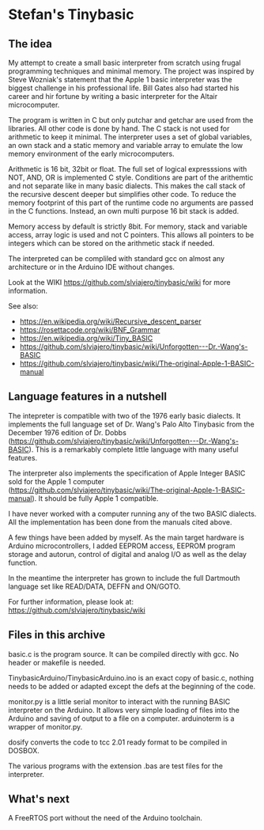 # Stefan's Tinybasic

## The idea

My attempt to create a small basic interpreter from scratch using frugal programming techniques and minimal memory. The project was inspired by Steve Wozniak's statement that the Apple 1 basic interpreter was the biggest challenge in his professional life. Bill Gates also had started his career and hir fortune by writing a basic interpreter for the Altair microcomputer. 

The program is written in C but only putchar and getchar are used from the libraries. All other code is done by hand. The C stack is not used for arithmetic to keep it minimal. The interpreter uses a set of global variables, an own stack and a static memory and variable array to emulate the low memory environment of the early microcomputers. 

Arithmetic is 16 bit, 32bit or float. The full set of logical expresssions with NOT, AND, OR is implemented C style. Conditions are part of the arithemtic and not separate like in many basic dialects. This makes the call stack of the recursive descent deeper but simplifies other code. To reduce the memory footprint of this part of the runtime code no arguments are passed in the C functions. Instead, an own multi purpose 16 bit stack is added. 

Memory access by default is strictly 8bit. For memory, stack and variable access, array logic is used and not C pointers. This allows all pointers to be integers which can be stored on the arithmetic stack if needed. 

The interpreted can be compliled with standard gcc on almost any architecture or in the Arduino IDE without changes. 

Look at the WIKI https://github.com/slviajero/tinybasic/wiki for more information.

See also:
- https://en.wikipedia.org/wiki/Recursive_descent_parser
- https://rosettacode.org/wiki/BNF_Grammar
- https://en.wikipedia.org/wiki/Tiny_BASIC
- https://github.com/slviajero/tinybasic/wiki/Unforgotten---Dr.-Wang's-BASIC
- https://github.com/slviajero/tinybasic/wiki/The-original-Apple-1-BASIC-manual

## Language features in a nutshell 

The intepreter is compatible with two of the 1976 early basic dialects. It implements the full language set of Dr. Wang's Palo Alto Tinybasic from the December 1976 edition of Dr. Dobbs (https://github.com/slviajero/tinybasic/wiki/Unforgotten---Dr.-Wang's-BASIC). This is a remarkably complete little language with many useful features. 

The interpreter also implements the specification of Apple Integer BASIC sold for the Apple 1 computer (https://github.com/slviajero/tinybasic/wiki/The-original-Apple-1-BASIC-manual). It should be fully Apple 1 compatible.

I have never worked with a computer running any of the two BASIC dialects. All the implementation has been done from the manuals cited above.

A few things have been added by myself. As the main target hardware is Arduino microcontrollers, I added EEPROM access, EEPROM program storage and autorun, control of digital and analog I/O as well as the delay function.

In the meantime the interpreter has grown to include the full Dartmouth language set like READ/DATA, DEFFN and ON/GOTO. 

For further information, please look at: https://github.com/slviajero/tinybasic/wiki

## Files in this archive 

basic.c is the program source. It can be compiled directly with gcc. No header or makefile is needed.

TinybasicArduino/TinybasicArduino.ino is an exact copy of basic.c, nothing needs to be added or adapted except the defs at the beginning of the code.

monitor.py is a little serial monitor to interact with the running BASIC interpreter on the Arduino. It allows very simple loading of files into the Arduino and saving of output to a file on a computer. arduinoterm is a wrapper of monitor.py.

dosify converts the code to tcc 2.01 ready format to be compiled in DOSBOX.

The various programs with the extension .bas are test files for the interpreter. 

## What's next

A FreeRTOS port without the need of the Arduino toolchain.


